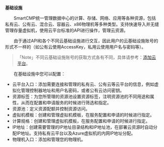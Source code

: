  **基础设施**


　　SmartCMP统一管理数据中心的计算、存储、网络、应用等各种资源，包括私有云、公有云、混合云、容器云、x86物理机等多种类型。支持快速导入并无缝管理存量虚拟机，使用云平台标准的API进行操作，管理云资源。

　　由于通过API和各个不同云基础设施进行交互，因此用户的云基础设施账号的形式不一样的（如公有云使用AccessKey，私用云使用用户名与密码等）。

>「Note」不同云基础设施账号的获取方式各有不同，具体请参考：[添加云平台](https://cloudchef.github.io/doc/AdminDoc/03基础设施管理/云平台管理.html#添加云平台)。

　　在基础设施中您可以配置：
+ 云平台入口：添加需要连接和管理的私有云、公有云等云平台的信息，例如虚拟化管理控制器地址和用户名密码，或者公有云访问密钥。
+ 资源标签：为您所管理的资源池设置资源标签，注明资源池的不同用途和属性，从而在配置和申请服务的时候进行筛选和指定。
+ 资源池：定义资源配额并控制资源访问。
+ 虚拟机模板：创建和管理虚拟机模板，在服务配置和申请的时候进行指定。
+ 计算规格：创建和管理虚拟机模板，在服务配置和申请的时候进行指定。
+ IP地址：创建需要管理的IP地址目录结构和IP地址池，在部署云资源时自动分配IP地址。支持私有云平台以及Azure虚拟机的内网IP地址分配。
+ 物理机入口：添加和管理您的物理机。
